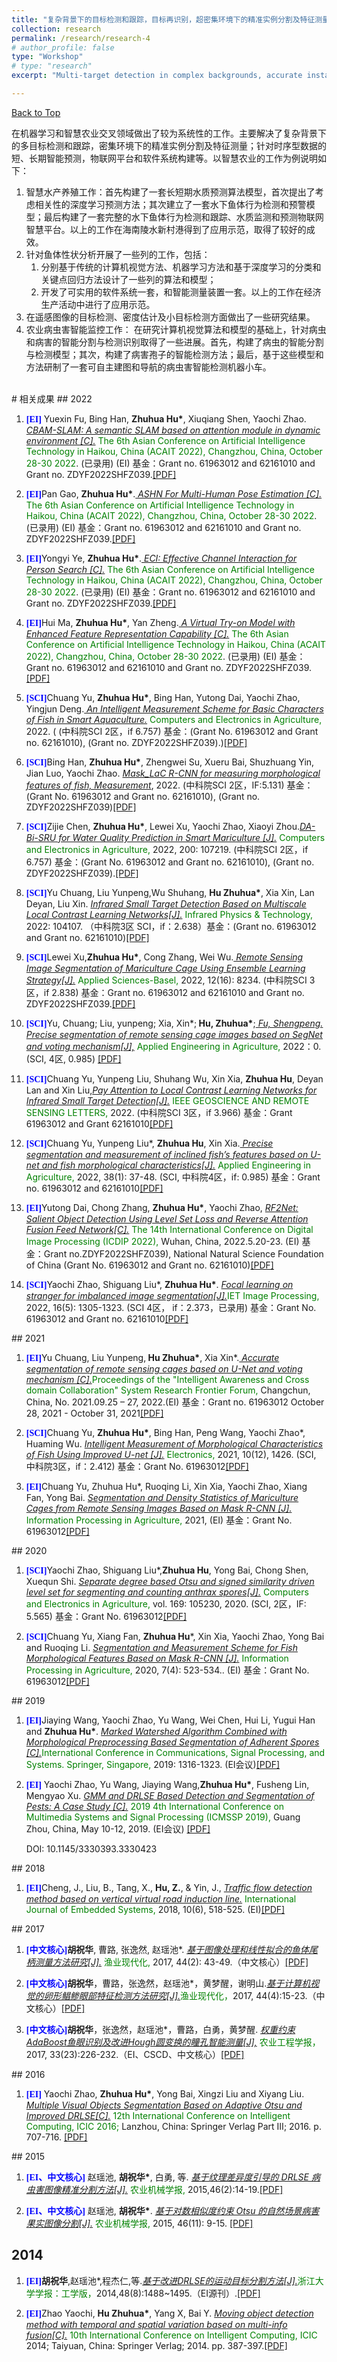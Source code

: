 ```yaml
---
title: "复杂背景下的目标检测和跟踪，目标再识别，超密集环境下的精准实例分割及特征测量"
collection: research  
permalink: /research/research-4
# author_profile: false
type: "Workshop"
# type: "research"
excerpt: "Multi-target detection in complex backgrounds, accurate instance segmentation in dense environments and characters measurement"

---
```

<div id="top"></div>

<a href="#top" class="up-to-top">Back to Top</a>

在机器学习和智慧农业交叉领域做出了较为系统性的工作。主要解决了复杂背景下的多目标检测和跟踪，密集环境下的精准实例分割及特征测量；针对时序型数据的短、长期智能预测，物联网平台和软件系统构建等。以智慧农业的工作为例说明如下：
1. 智慧水产养殖工作：首先构建了一套长短期水质预测算法模型，首次提出了考虑相关性的深度学习预测方法；其次建立了一套水下鱼体行为检测和预警模型；最后构建了一套完整的水下鱼体行为检测和跟踪、水质监测和预测物联网智慧平台。以上的工作在海南陵水新村港得到了应用示范，取得了较好的成效。
2. 针对鱼体性状分析开展了一些列的工作，包括：
    1. 分别基于传统的计算机视觉方法、机器学习方法和基于深度学习的分类和关键点回归方法设计了一些列的算法和模型；
    2. 开发了可实用的软件系统一套，和智能测量装置一套。以上的工作在经济生产活动中进行了应用示范。
3. 在遥感图像的目标检测、密度估计及小目标检测方面做出了一些研究结果。
4. 农业病虫害智能监控工作：
   在研究计算机视觉算法和模型的基础上，针对病虫和病害的智能分割与检测识别取得了一些进展。首先，构建了病虫的智能分割与检测模型；其次，构建了病害孢子的智能检测方法；最后，基于这些模型和方法研制了一套可自主建图和导航的病虫害智能检测机器小车。
<br>
# 相关成果
## 2022
<ol>
 <!--1-2022-1-->
 <p style="margin-top: 8px;"><li><font face="verdana" color="blue"><b>[EI]</b></font> Yuexin Fu, Bing Han, <b>Zhuhua Hu*</b>, Xiuqiang Shen, Yaochi Zhao. <i><u>CBAM-SLAM: A semantic SLAM based on attention module in dynamic environment [C].</u></i><font color="green"> The 6th Asian Conference on Artificial Intelligence Technology in Haikou, China (ACAIT 2022), Changzhou, China, October 28-30 2022</font>. (已录用) (EI) 基金：Grant no. 61963012 and 62161010 and Grant no. ZDYF2022SHFZ039.<a href = " ">[PDF]</a></li></p>
 
<!--   1-2022-2 -->
<p style="margin-top: 8px;"><li><font face="verdana" color="blue"><b>[EI]</b></font>Pan Gao, <b>Zhuhua Hu*</b>.<i><u> ASHN For Multi-Human Pose Estimation [C].</u></i> <font color="green"> The 6th Asian Conference on Artificial Intelligence Technology in Haikou, China (ACAIT 2022), Changzhou, China, October 28-30 2022</font>. (已录用) (EI) 基金：Grant no. 61963012 and 62161010 and Grant no. ZDYF2022SHFZ039.<a href = " ">[PDF]</a></li></p>
 
<!--   1-2022-3 -->
<p style="margin-top: 8px;"><li><font face="verdana" color="blue"><b>[EI]</b></font>Yongyi Ye, <b>Zhuhua Hu*</b>.<i><u> ECI: Effective Channel Interaction for Person Search [C].</u></i> <font color="green">The 6th Asian Conference on Artificial Intelligence Technology in Haikou, China (ACAIT 2022), Changzhou, China, October 28-30 2022</font>. (已录用) (EI) 基金：Grant no. 61963012 and 62161010 and Grant no. ZDYF2022SHFZ039.<a href = " ">[PDF]</a></li></p>

  <!-- 1-2022-4 -->
<p style="margin-top: 8px;"><li><font face="verdana" color="blue"><b>[EI]</b></font>Hui Ma, <b>Zhuhua Hu*</b>, Yan Zheng.<i><u> A Virtual Try-on Model with Enhanced Feature Representation Capability [C].</u></i> <font color="green">The 6th Asian Conference on Artificial Intelligence Technology in Haikou, China (ACAIT 2022), Changzhou, China, October 28-30 2022</font>. (已录用) (EI) 基金：Grant no. 61963012 and 62161010 and Grant no. ZDYF2022SHFZ039.<a href = " ">[PDF]</a></li></p>
 
<!--  1-2022-5 -->
 <p style="margin-top: 8px;"><li><font face="verdana" color="blue"><b>[SCI]</b></font>Chuang Yu, <b>Zhuhua Hu*</b>, Bing Han, Yutong Dai, Yaochi Zhao, Yingjun Deng.<i><u> An Intelligent Measurement Scheme for Basic Characters of Fish in Smart Aquaculture.</u></i><font color="green"> Computers and Electronics in Agriculture,</font> 2022. ( (中科院SCI 2区，if 6.757) 基金：(Grant No. 61963012 and Grant no. 62161010), (Grant no. ZDYF2022SHFZ039).)<a href = " ">[PDF]</a></li></p>
 
<!--  1-2022-6 -->
 <p style="margin-top: 8px;"><li><font face="verdana" color="blue"><b>[SCI]</b></font>Bing Han, <b>Zhuhua Hu*</b>, Zhengwei Su, Xueru Bai, Shuzhuang Yin, Jian Luo, Yaochi Zhao. <i><u>Mask_LaC R-CNN for measuring morphological features of fish, Measurement</u></i>, 2022. (中科院SCI 2区，IF:5.131) 基金：(Grant No. 61963012 and Grant no. 62161010), (Grant no. ZDYF2022SHFZ039)<a href = " ">[PDF]</a></li></p>
 
<!--  1-2022-7 -->
 <p style="margin-top: 8px;"><li><font face="verdana" color="blue"><b>[SCI]</b></font>Zijie Chen, <b>Zhuhua Hu*</b>, Lewei Xu, Yaochi Zhao, Xiaoyi Zhou.<i><u>DA-Bi-SRU for Water Quality Prediction in Smart Mariculture [J].</u></i><font color="green"> Computers and Electronics in Agriculture,</font> 2022, 200: 107219. (中科院SCI 2区，if 6.757) 基金：(Grant No. 61963012 and Grant no. 62161010), (Grant no. ZDYF2022SHFZ039).<a href = " ">[PDF]</a></li></p>
 
<!--  1-2022-8 -->
 <p style="margin-top: 8px;"><li><font face="verdana" color="blue"><b>[SCI]</b></font>Yu Chuang, Liu Yunpeng,Wu Shuhang, <b>Hu Zhuhua*</b>, Xia Xin, Lan Deyan, Liu Xin. <i><u>Infrared Small Target Detection Based on Multiscale Local Contrast Learning Networks[J].</u></i> <font color="green">Infrared Physics & Technology,</font> 2022: 104107. （中科院3区 SCI，if：2.638）基金：(Grant no. 61963012 and Grant no. 62161010)<a href = " ">[PDF]</a></li></p>
 
<!--  1-2022-9 -->
 <p style="margin-top: 8px;"><li><font face="verdana" color="blue"><b>[SCI]</b></font>Lewei Xu,<b>Zhuhua Hu*</b>, Cong Zhang, Wei Wu.<i><u> Remote Sensing Image Segmentation of Mariculture Cage Using Ensemble Learning Strategy[J].</u></i><font color="green"> Applied Sciences-Basel,</font> 2022, 12(16): 8234. (中科院SCI 3区，if 2.838) 基金：Grant no. 61963012 and 62161010 and Grant no. ZDYF2022SHFZ039.<a href = " ">[PDF]</a></li></p>

<!--  1-2022-10 -->
 <p style="margin-top: 8px;"><li><font face="verdana" color="blue"><b>[SCI]</b></font>Yu, Chuang; Liu, yunpeng; Xia, Xin*;<b> Hu, Zhuhua*</b>;<i><u> Fu, Shengpeng. Precise segmentation of remote sensing cage images based on SegNet and voting mechanism[J],</u></i><font color="green"> Applied Engineering in Agriculture,</font> 2022：0. (SCI, 4区, 0.985) <a href = " ">[PDF]</a></li></p>

<!--  1-2022-11 -->
 <p style="margin-top: 8px;"><li><font face="verdana" color="blue"><b>[SCI]</b></font>Chuang Yu, Yunpeng Liu, Shuhang Wu, Xin Xia, <b>Zhuhua Hu</b>, Deyan Lan and Xin Liu,<i><u>Pay Attention to Local Contrast Learning Networks for Infrared Small Target Detection[J].</u></i><font color="green"> IEEE GEOSCIENCE AND REMOTE SENSING LETTERS,</font> 2022. (中科院SCI 3区，if 3.966) 基金：Grant 61963012 and Grant 62161010<a href = " ">[PDF]</a></li></p>

<!--  1-2022-12 -->   
 <p style="margin-top: 8px;"><li><font face="verdana" color="blue"><b>[SCI]</b></font>Chuang Yu, Yunpeng Liu*, <b>Zhuhua Hu</b>, Xin Xia.<i><u> Precise segmentation and measurement of inclined fish’s features based on U-net and fish morphological characteristics[J].</u></i><font color="green"> Applied Engineering in Agriculture,</font> 2022, 38(1): 37-48. (SCI, 中科院4区，if: 0.985) 基金：Grant no. 61963012 and 62161010<a href = " ">[PDF]</a></li></p>

 
<!--  1-2022-13 -->   
 <p style="margin-top: 8px;"><li><font face="verdana" color="blue"><b>[EI]</b></font>Yutong Dai, Chong Zhang, <b>Zhuhua Hu*</b>, Yaochi Zhao, <i><u>RF2Net: Salient Object Detection Using Level Set Loss and Reverse Attention Fusion Feed Network[C].</u></i><font color="green"> The 14th International Conference on Digital Image Processing (ICDIP 2022),</font> Wuhan, China, 2022.5.20-23. (EI)  基金：Grant no.ZDYF2022SHFZ039), National Natural Science Foundation of China (Grant No. 61963012 and Grant no. 62161010)<a href = " ">[PDF]</a></li></p>

 
<!--  1-2022-14 -->  
 <p style="margin-top: 8px;"><li><font face="verdana" color="blue"><b>[SCI]</b></font>Yaochi Zhao, Shiguang Liu*, <b>Zhuhua Hu*</b>. <i><u>Focal learning on stranger for imbalanced image segmentation[J].</u></i><font color="green">IET Image Processing,</font> 2022, 16(5): 1305-1323. (SCI 4区， if：2.373，已录用) 基金：Grant No. 61963012 and Grant no. 62161010<a href = " ">[PDF]</a></li></p>

  
 </ol>
## 2021
 <ol>
<!--
<p style="margin-top: 8px;"><li><font face="verdana" color="blue"><b>[TYCB]</b></font> <b>Xinwang Liu</b>, Lei Wang, Jianping Yin, En Zhu, Jian Zhang: <i><u>An Efficient Approach to Integrating Radius Information into Multiple Kernel Learning</u></i>. <font color="green">IEEE Transactions on Cybernetics (<b>TYCB</b>)</font>. 43(2): 557-569 (2013) (CCF Rank B) <a href = "http://citeseerx.ist.psu.edu/viewdoc/download?doi=10.1.1.718.448&rep=rep1&type=pdf">[PDF]</a> <a href = "https://github.com/xinwangliu/Radius-incorporated-MKL-algorithm">[Code]</a></li></p>
-->
<!--  1-2021-15 -->
 <p style="margin-top: 8px;"><li><font face="verdana" color="blue"><b>[EI]</b></font>Yu Chuang, Liu Yunpeng,<b> Hu Zhuhua*</b>, Xia Xin*.<i><u> Accurate segmentation of remote sensing cages based on U-Net and voting mechanism [C].</u></i><font color="green">Proceedings of the "Intelligent Awareness and Cross domain Collaboration" System Research Frontier Forum,</font> Changchun, China, No. 2021.09.25 – 27, 2022.(EI)  基金：Grant no. 61963012  October 28, 2021 - October 31, 2021<a href = " ">[PDF]</a></li></p>
 
 
 
<!--  1-2021-16 --> 
 <p style="margin-top: 8px;"><li><font face="verdana" color="blue"><b>[SCI]</b></font>Chuang Yu, <b>Zhuhua Hu*</b>, Bing Han, Peng Wang, Yaochi Zhao*, Huaming Wu. <i><u>Intelligent Measurement of Morphological Characteristics of Fish Using Improved U-net [J].</u></i><font color="green"> Electronics,</font> 2021, 10(12), 1426. (SCI, 中科院3区，if：2.412) 基金：Grant No. 61963012<a href = " ">[PDF]</a></li></p>
 
  
<!--  1-2021-17 -->  
  <p style="margin-top: 8px;"><li><font face="verdana" color="blue"><b>[EI]</b></font>Chuang Yu, Zhuhua Hu*, Ruoqing Li, Xin Xia, Yaochi Zhao, Xiang Fan, Yong Bai. <i><u>Segmentation and Density Statistics of Mariculture Cages from Remote Sensing Images Based on Mask R-CNN [J].</u></i><font color="green"> Information Processing in Agriculture,</font>  2021, (EI) 基金：Grant No. 61963012<a href = " ">[PDF]</a> </li></p>
  
 </ol>
## 2020
<ol>
<!--  1-2020-18 -->  
<p style="margin-top: 8px;"><li><font face="verdana" color="blue"><b>[SCI]</b></font>Yaochi Zhao, Shiguang Liu*,<b>Zhuhua Hu</b>, Yong Bai, Chong Shen, Xuequn Shi. <i><u>Separate degree based Otsu and signed similarity driven level set for segmenting and counting anthrax spores[J].</u></i><font color="green"> Computers and Electronics in Agriculture,</font> vol. 169: 105230, 2020.  (SCI, 2区，IF: 5.565) 基金：Grant No. 61963012<a href = " ">[PDF]</a></li></p>

<!--  1-2020-19 -->
 <p style="margin-top: 8px;"><li><font face="verdana" color="blue"><b>[SCI]</b></font>Chuang Yu, Xiang Fan, <b>Zhuhua Hu</b>*, Xin Xia, Yaochi Zhao, Yong Bai and Ruoqing Li. <i><u>Segmentation and Measurement Scheme for Fish Morphological Features Based on Mask R-CNN [J].</u></i><font color="green"> Information Processing in Agriculture,</font> 2020, 7(4): 523-534.. (EI) 基金：Grant No. 61963012<a href = " ">[PDF]</a></li></p>
</ol>
## 2019
<ol>
 <!--  1-2019-20-->
<p style="margin-top: 8px;"><li><font face="verdana" color="blue"><b>[EI]</b></font>Jiaying Wang, Yaochi Zhao, Yu Wang, Wei Chen, Hui Li, Yugui Han and <b>Zhuhua Hu*</b>. <i><u>Marked Watershed Algorithm Combined with Morphological Preprocessing Based Segmentation of Adherent Spores [C].</u></i><font color="green">International Conference in Communications, Signal Processing, and Systems. Springer, Singapore,</font> 2019: 1316-1323. (EI会议)<a href = " ">[PDF]</a></li></p>
 
 <!--  1-2019-21--> 
 <p style="margin-top: 8px;"><li><font face="verdana" color="blue"><b>[EI]</b></font>
 Yaochi Zhao, Yu Wang, Jiaying Wang,<b>Zhuhua Hu*</b>, Fusheng Lin, Mengyao Xu.  <i><u>GMM and DRLSE Based Detection and Segmentation of Pests: A Case Study [C].</u></i><font color="green"> 2019 4th International Conference on Multimedia Systems and Signal Processing (ICMSSP 2019),</font> Guang Zhou, China, May 10-12, 2019. (EI会议) <a href = " ">[PDF]</a></li></p>
DOI: 10.1145/3330393.3330423
</ol>
## 2018
<ol>
<!--  1-2018-22-->
 
<p style="margin-top: 8px;"><li><font face="verdana" color="blue"><b>[EI]</b></font>Cheng, J., Liu, B., Tang, X., <b>Hu, Z.</b>, & Yin, J., <i><u>Traffic flow detection method based on vertical virtual road induction line.</u></i><font color="green"> International Journal of Embedded Systems,</font> 2018, 10(6), 518-525. (EI)<a href = " ">[PDF]</a></li></p>
 
 
 
 
</ol>
## 2017
<ol>
<!--  1-2017-23 -->
<p style="margin-top: 8px;"><li><font face="verdana" color="blue"><b>[中文核心]</b></font><b>胡祝华</b>, 曹路, 张逸然, 赵瑶池*. <i><u>基于图像处理和线性拟合的鱼体尾柄测量方法研究[J].</u></i><font color="green"> 渔业现代化,</font> 2017, 44(2): 43-49.（中文核心）<a href = " ">[PDF]</a></li></p>
 
 <!--  1-2017-24 -->
<p style="margin-top: 8px;"><li><font face="verdana" color="blue"><b>[中文核心]</b></font><b>胡祝华</b>，曹路，张逸然，赵瑶池*，黄梦醒，谢明山.<i><u>基于计算机视觉的卵形鲳鲹眼部特征检测方法研究[J].</u></i><font color="green">渔业现代化，</font>2017, 44(4):15-23.（中文核心）<a href = " ">[PDF]</a></li></p>
 
 
<!--  1-2017-25 -->
 <p style="margin-top: 8px;"><li><font face="verdana" color="blue"><b>[中文核心]</b></font><b>胡祝华</b>，张逸然，赵瑶池*，曹路，白勇，黄梦醒. <i><u>权重约束AdaBoost鱼眼识别及改进Hough圆变换的瞳孔智能测量[J],</u></i> <font color="green">农业工程学报，</font>2017, 33(23):226-232.（EI、CSCD、中文核心）<a href = " ">[PDF]</a></li></p>
 
 
 
</ol>
## 2016
<ol>
<!--  1-2016-26 -->
 <p style="margin-top: 8px;"><li><font face="verdana" color="blue"><b>[EI]</b></font>
Yaochi Zhao, <b>Zhuhua Hu*</b>, Yong Bai, Xingzi Liu and Xiyang Liu.<i><u> Multiple Visual Objects Segmentation Based on Adaptive Otsu and Improved DRLSE[C].</u></i>  <font color="green">12th International Conference on Intelligent Computing, ICIC 2016;</font> Lanzhou, China: Springer Verlag Part Ⅲ; 2016. p. 707-716. <a href = " ">[PDF]</a></li></p>


</ol>
## 2015
<ol> 
<!--  1-2015-27 -->
<p style="margin-top: 8px;"><li><font face="verdana" color="blue"><b>[EI、中文核心]</b></font>
赵瑶池, <b>胡祝华*</b>, 白勇, 等. <i><u>基于纹理差异度引导的 DRLSE 病虫害图像精准分割方法[J].</u></i>  <font color="green">农业机械学报,</font> 2015,46(2):14-19.<a href = " ">[PDF]</a></li></p>
 
 <!--  1-2015-28 -->
<p style="margin-top: 8px;"><li><font face="verdana" color="blue"><b>[EI、中文核心]</b></font>
赵瑶池, <b>胡祝华*</b>.  <i><u>基于对数相似度约束 Otsu 的自然场景病害果实图像分割[J].</u></i> <font color="green">农业机械学报,</font> 2015, 46(11): 9-15. <a href = " ">[PDF]</a></li></p>
</ol>

## 2014
<ol>

<!--  1-2014-29 -->
 <p style="margin-top: 8px;"><li><font face="verdana" color="blue"><b>[EI]</b></font><b>胡祝华</b>,赵瑶池*,程杰仁,等.<i><u>基于改进DRLSE的运动目标分割方法[J].</u></i><font color="green">浙江大学学报：工学版，</font>2014,48(8):1488~1495.（EI源刊）.<a href = " ">[PDF]</a></li></p>
 
<!--  1-2014-30 -->
 <p style="margin-top: 8px;"><li><font face="verdana" color="blue"><b>[EI]</b></font>Zhao Yaochi, <b>Hu Zhuhua*</b>, Yang X, Bai Y. <i><u>Moving object detection method with temporal and spatial variation based on multi-info fusion[C].</u></i> <font color="green">10th International Conference on Intelligent Computing, ICIC </font>2014; Taiyuan, China: Springer Verlag; 2014. pp. 387-397.<a href = " ">[PDF]</a></li></p>
 
</ol>






    